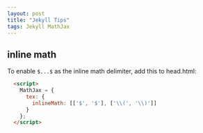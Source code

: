 ```yaml
---
layout: post
title: "Jekyll Tips"
tags: Jekyll MathJax
---
```


## inline math

To enable `$...$` as the inline math delimiter, add this to head.html:

```html
  <script>
    MathJax = {
      tex: {
        inlineMath: [['$', '$'], ['\\(', '\\)']]
      }
    };
  </script>
```
